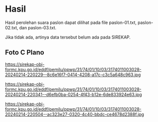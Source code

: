 # Hasil

Hasil perolehan suara paslon dapat dilihat pada file paslon-01.txt, paslon-02.txt, dan paslon-03.txt.

Jika tidak ada, artinya data tersebut belum ada pada SIREKAP.

## Foto C Plano

https://sirekap-obj-formc.kpu.go.id/eddf/pemilu/ppwp/31/74/01/10/03/3174011003028-20240214-220229--8c6e16f7-0414-4208-a17c-c3c5a648c963.jpg

https://sirekap-obj-formc.kpu.go.id/eddf/pemilu/ppwp/31/74/01/10/03/3174011003028-20240214-220341--d6efb0ba-0254-4f43-b12e-6de833924e63.jpg

https://sirekap-obj-formc.kpu.go.id/eddf/pemilu/ppwp/31/74/01/10/03/3174011003028-20240214-220504--ac323e27-0320-4c40-bbdc-ce4678d2388f.jpg
